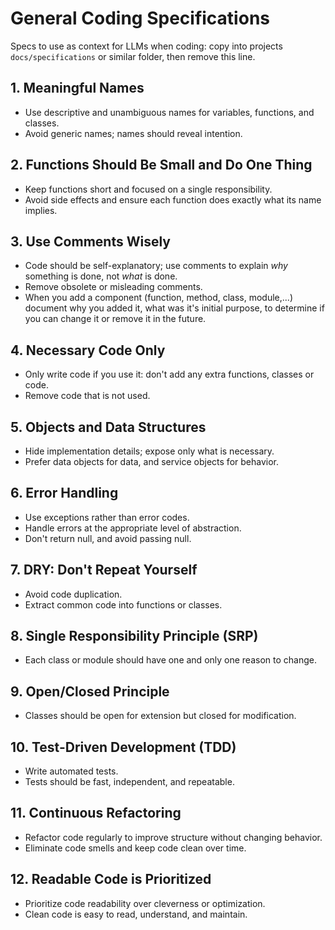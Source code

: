 # General Coding Specifications

Specs to use as context for LLMs when coding: copy into projects `docs/specifications` or similar folder, then remove this line.

## 1\. **Meaningful Names**

- Use descriptive and unambiguous names for variables, functions, and classes.
- Avoid generic names; names should reveal intention.

## 2\. **Functions Should Be Small and Do One Thing**

- Keep functions short and focused on a single responsibility.
- Avoid side effects and ensure each function does exactly what its name implies.

## 3\. **Use Comments Wisely**

- Code should be self-explanatory; use comments to explain _why_ something is done, not _what_ is done.
- Remove obsolete or misleading comments.
- When you add a component (function, method, class, module,...) document why you added it, what was it's initial purpose, to determine if you can change it or remove it in the future.

## 4\. **Necessary Code Only**

- Only write code if you use it: don't add any extra functions, classes or code.
- Remove code that is not used.


## 5\. **Objects and Data Structures**

- Hide implementation details; expose only what is necessary.
- Prefer data objects for data, and service objects for behavior.

## 6\. **Error Handling**

- Use exceptions rather than error codes.
- Handle errors at the appropriate level of abstraction.
- Don't return null, and avoid passing null.

## 7\. **DRY: Don't Repeat Yourself**

- Avoid code duplication.
- Extract common code into functions or classes.

## 8\. **Single Responsibility Principle (SRP)**

- Each class or module should have one and only one reason to change.

## 9\. **Open/Closed Principle**

- Classes should be open for extension but closed for modification.

## 10\. **Test-Driven Development (TDD)**

- Write automated tests.
- Tests should be fast, independent, and repeatable.

## 11\. **Continuous Refactoring**

- Refactor code regularly to improve structure without changing behavior.
- Eliminate code smells and keep code clean over time.

## 12\. **Readable Code is Prioritized**

- Prioritize code readability over cleverness or optimization.
- Clean code is easy to read, understand, and maintain.
